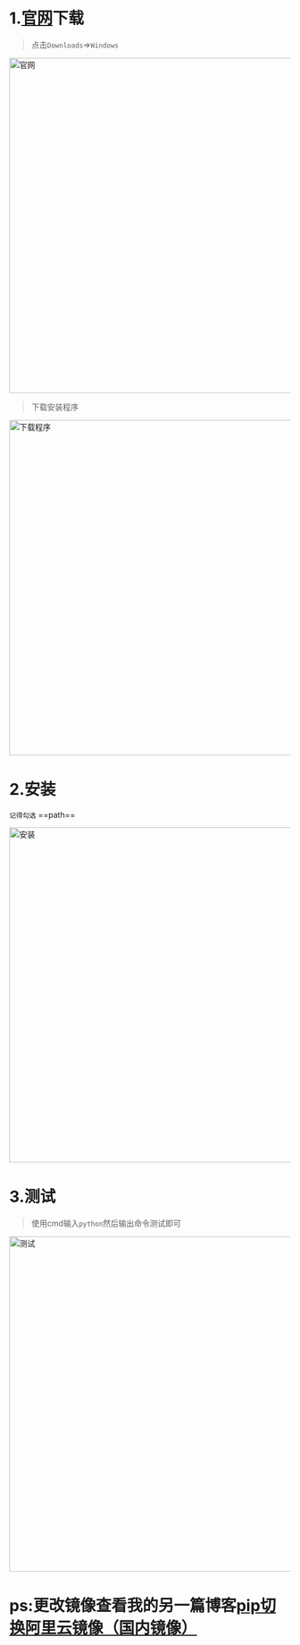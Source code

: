 # 1.[官网](https://www.python.org/getit/)下载
>点击`Downloads`=>`Windows`

<img src='https://yaoliuyang-blog-images.oss-cn-beijing.aliyuncs.com/blogImages/1922055-20201015113456373-96008708.png' width='600px' heigth='400px' title='官网'>

>下载安装程序

<img src='https://yaoliuyang-blog-images.oss-cn-beijing.aliyuncs.com/blogImages/1922055-20201015113829489-1600403853.png' width='600px' heigth='400px' title='下载程序'>

# 2.安装
`记得勾选` ==path==

<img src='https://yaoliuyang-blog-images.oss-cn-beijing.aliyuncs.com/blogImages/1922055-20201015113910212-399442107.jpg' width='600px' heigth='400px' title='安装'>

# 3.测试
>使用cmd输入`python`然后输出命令测试即可

<img src='https://yaoliuyang-blog-images.oss-cn-beijing.aliyuncs.com/blogImages/1922055-20201015114052532-325243859.png' width='600px' heigth='400px' title='测试'>

# ps:更改镜像查看我的另一篇博客[pip切换阿里云镜像（国内镜像）](https://www.cnblogs.com/yaoliuyang/p/12505441.html)